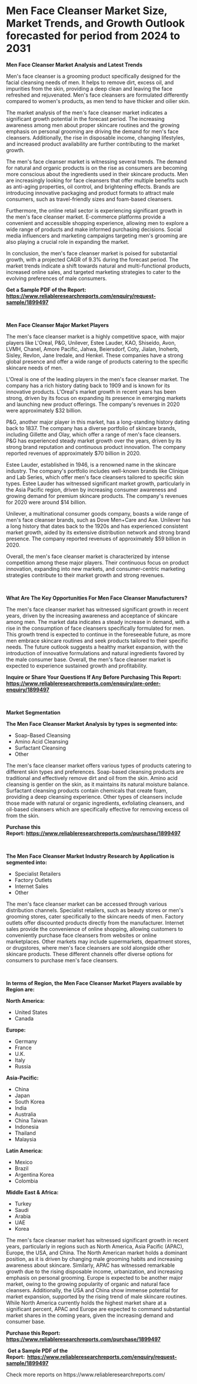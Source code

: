 <p><h1>Men Face Cleanser Market Size, Market Trends, and Growth Outlook forecasted for period from 2024 to 2031</h1></p><p><strong>Men Face Cleanser Market Analysis and Latest Trends</strong></p>
<p><p>Men's face cleanser is a grooming product specifically designed for the facial cleansing needs of men. It helps to remove dirt, excess oil, and impurities from the skin, providing a deep clean and leaving the face refreshed and rejuvenated. Men's face cleansers are formulated differently compared to women's products, as men tend to have thicker and oilier skin.</p><p>The market analysis of the men's face cleanser market indicates a significant growth potential in the forecast period. The increasing awareness among men about proper skincare routines and the growing emphasis on personal grooming are driving the demand for men's face cleansers. Additionally, the rise in disposable income, changing lifestyles, and increased product availability are further contributing to the market growth.</p><p>The men's face cleanser market is witnessing several trends. The demand for natural and organic products is on the rise as consumers are becoming more conscious about the ingredients used in their skincare products. Men are increasingly looking for face cleansers that offer multiple benefits such as anti-aging properties, oil control, and brightening effects. Brands are introducing innovative packaging and product formats to attract male consumers, such as travel-friendly sizes and foam-based cleansers.</p><p>Furthermore, the online retail sector is experiencing significant growth in the men's face cleanser market. E-commerce platforms provide a convenient and accessible shopping experience, allowing men to explore a wide range of products and make informed purchasing decisions. Social media influencers and marketing campaigns targeting men's grooming are also playing a crucial role in expanding the market.</p><p>In conclusion, the men's face cleanser market is poised for substantial growth, with a projected CAGR of 9.3% during the forecast period. The market trends indicate a shift towards natural and multi-functional products, increased online sales, and targeted marketing strategies to cater to the evolving preferences of male consumers.</p></p>
<p><strong>Get a Sample PDF of the Report:&nbsp; <a href="https://www.reliableresearchreports.com/enquiry/request-sample/1899497">https://www.reliableresearchreports.com/enquiry/request-sample/1899497</a></strong></p>
<p>&nbsp;</p>
<p><strong>Men Face Cleanser Major Market Players</strong></p>
<p><p>The men's face cleanser market is a highly competitive space, with major players like L'Oreal, P&G, Unilever, Estee Lauder, KAO, Shiseido, Avon, LVMH, Chanel, Amore Pacific, Jahwa, Beiersdorf, Coty, Jialan, Inoherb, Sisley, Revlon, Jane Iredale, and Henkel. These companies have a strong global presence and offer a wide range of products catering to the specific skincare needs of men.</p><p>L'Oreal is one of the leading players in the men's face cleanser market. The company has a rich history dating back to 1909 and is known for its innovative products. L'Oreal's market growth in recent years has been strong, driven by its focus on expanding its presence in emerging markets and launching new product offerings. The company's revenues in 2020 were approximately $32 billion.</p><p>P&G, another major player in this market, has a long-standing history dating back to 1837. The company has a diverse portfolio of skincare brands, including Gillette and Olay, which offer a range of men's face cleansers. P&G has experienced steady market growth over the years, driven by its strong brand reputation and continuous product innovation. The company reported revenues of approximately $70 billion in 2020.</p><p>Estee Lauder, established in 1946, is a renowned name in the skincare industry. The company's portfolio includes well-known brands like Clinique and Lab Series, which offer men's face cleansers tailored to specific skin types. Estee Lauder has witnessed significant market growth, particularly in the Asia Pacific region, driven by increasing consumer awareness and growing demand for premium skincare products. The company's revenues for 2020 were around $14 billion.</p><p>Unilever, a multinational consumer goods company, boasts a wide range of men's face cleanser brands, such as Dove Men+Care and Axe. Unilever has a long history that dates back to the 1920s and has experienced consistent market growth, aided by its extensive distribution network and strong brand presence. The company reported revenues of approximately $59 billion in 2020.</p><p>Overall, the men's face cleanser market is characterized by intense competition among these major players. Their continuous focus on product innovation, expanding into new markets, and consumer-centric marketing strategies contribute to their market growth and strong revenues.</p></p>
<p>&nbsp;</p>
<p><strong>What Are The Key Opportunities For Men Face Cleanser Manufacturers?</strong></p>
<p><p>The men's face cleanser market has witnessed significant growth in recent years, driven by the increasing awareness and acceptance of skincare among men. The market data indicates a steady increase in demand, with a rise in the consumption of face cleansers specifically formulated for men. This growth trend is expected to continue in the foreseeable future, as more men embrace skincare routines and seek products tailored to their specific needs. The future outlook suggests a healthy market expansion, with the introduction of innovative formulations and natural ingredients favored by the male consumer base. Overall, the men's face cleanser market is expected to experience sustained growth and profitability.</p></p>
<p><strong>Inquire or Share Your Questions If Any Before Purchasing This Report: <a href="https://www.reliableresearchreports.com/enquiry/pre-order-enquiry/1899497">https://www.reliableresearchreports.com/enquiry/pre-order-enquiry/1899497</a></strong></p>
<p>&nbsp;</p>
<p><strong>Market Segmentation</strong></p>
<p><strong>The Men Face Cleanser Market Analysis by types is segmented into:</strong></p>
<p><ul><li>Soap-Based Cleansing</li><li>Amino Acid Cleansing</li><li>Surfactant Cleansing</li><li>Other</li></ul></p>
<p><p>The men's face cleanser market offers various types of products catering to different skin types and preferences. Soap-based cleansing products are traditional and effectively remove dirt and oil from the skin. Amino acid cleansing is gentler on the skin, as it maintains its natural moisture balance. Surfactant cleansing products contain chemicals that create foam, providing a deep cleansing experience. Other types of cleansers include those made with natural or organic ingredients, exfoliating cleansers, and oil-based cleansers which are specifically effective for removing excess oil from the skin.</p></p>
<p><strong>Purchase this Report:&nbsp;<a href="https://www.reliableresearchreports.com/purchase/1899497">https://www.reliableresearchreports.com/purchase/1899497</a></strong></p>
<p>&nbsp;</p>
<p><strong>The Men Face Cleanser Market Industry Research by Application is segmented into:</strong></p>
<p><ul><li>Specialist Retailers</li><li>Factory Outlets</li><li>Internet Sales</li><li>Other</li></ul></p>
<p><p>The men's face cleanser market can be accessed through various distribution channels. Specialist retailers, such as beauty stores or men's grooming stores, cater specifically to the skincare needs of men. Factory outlets offer discounted products directly from the manufacturer. Internet sales provide the convenience of online shopping, allowing customers to conveniently purchase face cleansers from websites or online marketplaces. Other markets may include supermarkets, department stores, or drugstores, where men's face cleansers are sold alongside other skincare products. These different channels offer diverse options for consumers to purchase men's face cleansers.</p></p>
<p>&nbsp;</p>
<p><strong>In terms of Region, the Men Face Cleanser Market Players available by Region are:</strong></p>
<p>
    <p> <strong> North America: </strong>
        <ul>
            <li>United States</li>
            <li>Canada</li>
        </ul>
        </p> 
    <p> <strong> Europe: </strong>
        <ul>
            <li>Germany</li>
            <li>France</li>
            <li>U.K.</li>
            <li>Italy</li>
            <li>Russia</li>
        </ul>
        </p> 
    <p> <strong> Asia-Pacific: </strong>
        <ul>
            <li>China</li>
            <li>Japan</li>
            <li>South Korea</li>
            <li>India</li>
            <li>Australia</li>
            <li>China Taiwan</li>
            <li>Indonesia</li>
            <li>Thailand</li>
            <li>Malaysia</li>
        </ul>
        </p> 
    <p> <strong> Latin America: </strong>
        <ul>
            <li>Mexico</li>
            <li>Brazil</li>
            <li>Argentina Korea</li>
            <li>Colombia</li>
        </ul>
        </p> 
    <p> <strong> Middle East & Africa: </strong>
        <ul>
            <li>Turkey</li>
            <li>Saudi</li>
            <li>Arabia</li>
            <li>UAE</li>
            <li>Korea</li>
        </ul>
    </p>
    </p>
<p><p>The men's face cleanser market has witnessed significant growth in recent years, particularly in regions such as North America, Asia Pacific (APAC), Europe, the USA, and China. The North American market holds a dominant position, as it is driven by changing male grooming habits and increasing awareness about skincare. Similarly, APAC has witnessed remarkable growth due to the rising disposable income, urbanization, and increasing emphasis on personal grooming. Europe is expected to be another major market, owing to the growing popularity of organic and natural face cleansers. Additionally, the USA and China show immense potential for market expansion, supported by the rising trend of male skincare routines. While North America currently holds the highest market share at a significant percent, APAC and Europe are expected to command substantial market shares in the coming years, given the increasing demand and consumer base.</p></p>
<p><strong>Purchase this Report: <a href="https://www.reliableresearchreports.com/purchase/1899497">https://www.reliableresearchreports.com/purchase/1899497</a></strong></p>
<p>&nbsp;<strong>Get a Sample PDF of the Report:&nbsp;&nbsp;<a href="https://www.reliableresearchreports.com/enquiry/request-sample/1899497">https://www.reliableresearchreports.com/enquiry/request-sample/1899497</a></strong></p>
<p><strong></strong></p>
<p>Check more reports on https://www.reliableresearchreports.com/</p>